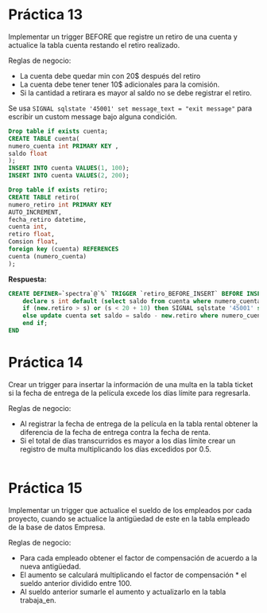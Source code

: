 # Práctica 13
Implementar un trigger BEFORE que registre un retiro de una cuenta y actualice la tabla cuenta restando el retiro realizado.

Reglas de negocio:
* La cuenta debe quedar min con 20$ después del retiro
* La cuenta debe tener tener 10$ adicionales para la comisión.
* Si la cantidad a retirara es mayor al saldo no se debe registrar el retiro.

Se usa `SIGNAL sqlstate '45001' set message_text = "exit message"` para escribir un custom message bajo alguna condición.

```sql
Drop table if exists cuenta;
CREATE TABLE cuenta(
numero_cuenta int PRIMARY KEY ,
saldo float
);
INSERT INTO cuenta VALUES(1, 100);
INSERT INTO cuenta VALUES(2, 200);

Drop table if exists retiro;
CREATE TABLE retiro(
numero_retiro int PRIMARY KEY
AUTO_INCREMENT,
fecha_retiro datetime,
cuenta int,
retiro float,
Comsion float,
foreign key (cuenta) REFERENCES
cuenta (numero_cuenta)
);
```

**Respuesta:**

```sql
CREATE DEFINER=`spectra`@`%` TRIGGER `retiro_BEFORE_INSERT` BEFORE INSERT ON `retiro` FOR EACH ROW BEGIN
	declare s int default (select saldo from cuenta where numero_cuenta = new.cuenta);
    if (new.retiro > s) or (s < 20 + 10) then SIGNAL sqlstate '45001' set message_text = "no se puede realizar el retiro";
    else update cuenta set saldo = saldo - new.retiro where numero_cuenta = new.cuenta;
    end if;
END
```

# Práctica 14
Crear un trigger para insertar la información de una multa en la tabla ticket si la fecha de entrega de la película excede los días límite para regresarla.

Reglas de negocio:
* Al registrar la fecha de entrega de la película en la tabla rental obtener la diferencia de la fecha de entrega contra la fecha de renta.
* Si el total de días transcurridos es mayor a los días límite crear un registro de multa multiplicando los días excedidos por 0.5.

```sql

```

# Práctica 15
Implementar un trigger que actualice el sueldo de los empleados por cada proyecto, cuando se actualice la antigüedad de este en la tabla empleado de la base de datos Empresa.

Reglas de negocio:
* Para cada empleado obtener el factor de compensación de acuerdo a la nueva antigüedad.
* El aumento se calculará multiplicando el factor de compensación * el sueldo anterior dividido entre 100.
* Al sueldo anterior sumarle el aumento y actualizarlo en la tabla trabaja_en.

```sql

```
